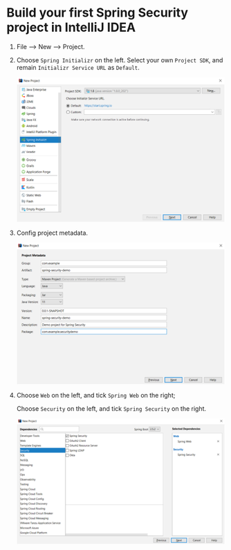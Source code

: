# Build your first Spring Security project in IntelliJ IDEA

1. File --> New --> Project.

2. Choose `Spring Initializr` on the left. Select your own `Project SDK`, and remain `Initializr Service URL` as `Default`.

    ![](images/step2.png)
    
3. Config project metadata.

    ![](images/step3.png)
    
4. Choose `Web` on the left, and tick `Spring Web` on the right;

   Choose `Security` on the left, and tick `Spring Security` on the right.
   
   ![](images/step4.png)